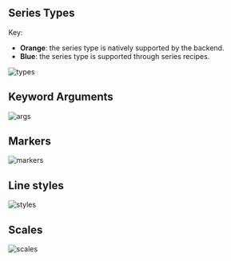 
## Series Types

Key:

- **Orange**: the series type is natively supported by the backend.
- **Blue**: the series type is supported through series recipes.

![types](examples/img/supported/PlotDocs.make_support_graph_types.png)


## Keyword Arguments

![args](examples/img/supported/PlotDocs.make_support_graph_args.png)

## Markers

![markers](examples/img/supported/PlotDocs.make_support_graph_markers.png)

## Line styles

![styles](examples/img/supported/PlotDocs.make_support_graph_styles.png)

## Scales

![scales](examples/img/supported/PlotDocs.make_support_graph_scales.png)

